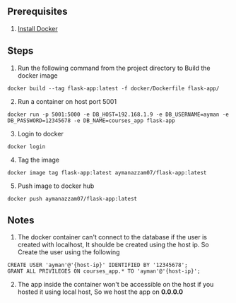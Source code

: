## Prerequisites
1. [Install Docker](https://docs.docker.com/desktop/install/mac-install/)

## Steps
1. Run the following command from the project directory to Build the docker image
```
docker build --tag flask-app:latest -f docker/Dockerfile flask-app/
```
2. Run a container on host port 5001
```
docker run -p 5001:5000 -e DB_HOST=192.168.1.9 -e DB_USERNAME=ayman -e DB_PASSWORD=12345678 -e DB_NAME=courses_app flask-app
```
3. Login to docker
```
docker login
```
4. Tag the image
```
docker image tag flask-app:latest aymanazzam07/flask-app:latest
```
5. Push image to docker hub
```
docker push aymanazzam07/flask-app:latest
```

## Notes
1. The docker container can't connect to the database if the user is created with localhost, It shoulde be created using the host ip. So Create the user using the following
```
CREATE USER 'ayman'@'{host-ip}' IDENTIFIED BY '12345678';
GRANT ALL PRIVILEGES ON courses_app.* TO 'ayman'@'{host-ip}';
```
2. The app inside the container won't be accessible on the host if you hosted it using local host, So we host the app on **0.0.0.0**